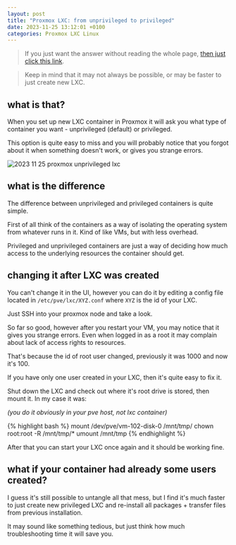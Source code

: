 ```yaml
---
layout: post
title: "Proxmox LXC: from unprivileged to privileged"
date: 2023-11-25 13:12:01 +0100
categories: Proxmox LXC Linux
---
```


> If you just want the answer without reading the whole page, [then just click this link](#changing-it-after-LXC-was-created).

> Keep in mind that it may not always be possible, or may be faster to just create new LXC.

## what is that?

When you set up new LXC container in Proxmox it will ask you what type of container you want - unprivileged (default) or privileged.

This option is quite easy to miss and you will probably notice that you forgot about it when something doesn't work, or gives you strange errors.

![2023 11 25 proxmox unprivileged lxc](https://oratowski.com/assets/images/2023-11-25-proxmox-unprivileged-lxc.png)

## what is the difference

The difference between unprivileged and privileged containers is quite simple.

First of all think of the containers as a way of isolating the operating system from whatever runs in it. Kind of like VMs, but with less overhead.

Privileged and unprivileged containers are just a way of deciding how much access to the underlying resources the container should get.

## changing it after LXC was created

You can't change it in the UI, however you can do it by editing a config file located in `/etc/pve/lxc/XYZ.conf` where `XYZ` is the id of your LXC.

Just SSH into your proxmox node and take a look.

So far so good, however after you restart your VM, you may notice that it gives you strange errors. Even when logged in as a root it may complain about lack of access rights to resources.

That's because the id of root user changed, previously it was 1000 and now it's 100.

If you have only one user created in your LXC, then it's quite easy to fix it.

Shut down the LXC and check out where it's root drive is stored, then mount it. In my case it was:

*(you do it obviously in your pve host, not lxc container)*

{% highlight bash %}
mount /dev/pve/vm-102-disk-0 /mnt/tmp/
chown root:root -R /mnt/tmp/*
umount /mnt/tmp
{% endhighlight %}

After that you can start your LXC once again and it should be working fine.

## what if your container had already some users created?

I guess it's still possible to untangle all that mess, but I find it's much faster to just create new privileged LXC and re-install all packages + transfer files from previous installation.

It may sound like something tedious, but just think how much troubleshooting time it will save you.

